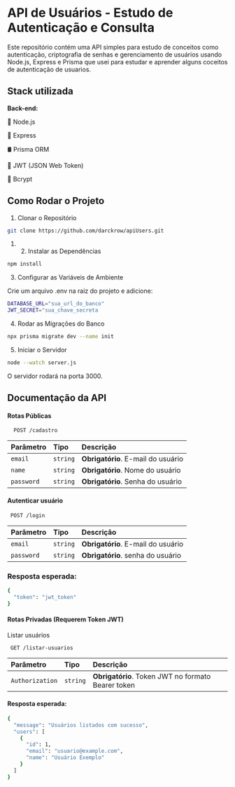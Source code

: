 # API de Usuários - Estudo de Autenticação e Consulta




Este repositório contém uma API simples para estudo de conceitos como autenticação, criptografia de senhas e gerenciamento de usuários usando Node.js, Express e Prisma que usei para estudar e aprender alguns coceitos de autenticação de usuarios.
## Stack utilizada



**Back-end:**

🚀 Node.js

📡 Express

🛢 Prisma ORM

🔐 JWT (JSON Web Token)

🔑 Bcrypt


## Como Rodar o Projeto

1. Clonar o Repositório

```bash
git clone https://github.com/darckrow/apiUsers.git
```
1. 2. Instalar as Dependências

```bash
npm install
```
3. Configurar as Variáveis de Ambiente

Crie um arquivo .env na raiz do projeto e adicione:

```bash
DATABASE_URL="sua_url_do_banco"
JWT_SECRET="sua_chave_secreta
```
4. Rodar as Migrações do Banco

```bash
npx prisma migrate dev --name init
```
5. Iniciar o Servidor

```bash
node --watch server.js
```
O servidor rodará na porta 3000.
## Documentação da API

#### Rotas Públicas

```http
  POST /cadastro
```

| Parâmetro   | Tipo       | Descrição                           |
| :---------- | :--------- | :---------------------------------- |
| `email` | `string` | **Obrigatório**. E-mail do usuário |
| `name` | `string` | **Obrigatório**. Nome do usuário |
| `password` | `string` | **Obrigatório**. Senha do usuário |

#### Autenticar usuário

```http
 POST /login
```

| Parâmetro   | Tipo       | Descrição                                   |
| :---------- | :--------- | :------------------------------------------ |
| `email`      | `string` | **Obrigatório**. E-mail do usuário |
| `password`   | `string` | **Obrigatório**. senha do usuário |

### Resposta esperada:
```bash
{
  "token": "jwt_token"
}
```

#### Rotas Privadas (Requerem Token JWT)
Listar usuários

```http
 GET /listar-usuarios
```

| Parâmetro   | Tipo       | Descrição                                   |
| :---------- | :--------- | :------------------------------------------ |
| `Authorization`      | `string` | **Obrigatório**. Token JWT no formato Bearer token |

#### Resposta esperada:

```bash
{
  "message": "Usuários listados com sucesso",
  "users": [
    {
      "id": 1,
      "email": "usuario@example.com",
      "name": "Usuário Exemplo"
    }
  ]
}
```